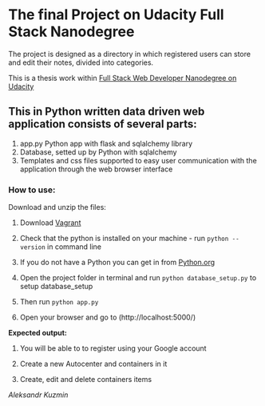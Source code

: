 # **The final Project on  Udacity Full Stack Nanodegree**

The project is designed as a directory in which registered users can store and edit their notes, divided into categories.

This is a thesis work within [Full Stack Web Developer Nanodegree on Udacity](https://www.udacity.com/course/full-stack-web-developer-nanodegree--nd004)

## **This in Python written data driven web application consists of several parts:**

1. app.py Python app with flask and sqlalchemy library
2. Database, setted up by Python with sqlalchemy
3. Templates and css files supported to easy user communication with the application through the web browser interface

### **How to use:**

Download and unzip the files:

1. Download [Vagrant](https://github.com/AleksanderKuzmin/storage.git)

2. Check that the python is installed on your machine - run `python --version` in command line

3. If you do not have a Python you can get in from  [Python.org](https://www.python.org/downloads/)

4. Open the project folder in terminal and run `python database_setup.py` to setup database_setup

5. Then run `python app.py`

6. Open your browser and go to (http://localhost:5000/)


**Expected output:**

1. You will be able to to register using your Google account

2. Create a new Autocenter and containers in it

3. Create, edit and delete containers items


*Aleksandr Kuzmin*
